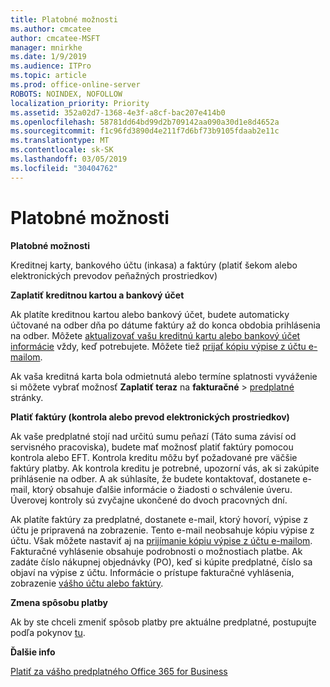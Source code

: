 ```yaml
---
title: Platobné možnosti
ms.author: cmcatee
author: cmcatee-MSFT
manager: mnirkhe
ms.date: 1/9/2019
ms.audience: ITPro
ms.topic: article
ms.prod: office-online-server
ROBOTS: NOINDEX, NOFOLLOW
localization_priority: Priority
ms.assetid: 352a02d7-1368-4e3f-a8cf-bac207e414b0
ms.openlocfilehash: 58781dd64bd99d2b709142aa090a30d1e8d4652a
ms.sourcegitcommit: f1c96fd3890d4e211f7d6bf73b9105fdaab2e11c
ms.translationtype: MT
ms.contentlocale: sk-SK
ms.lasthandoff: 03/05/2019
ms.locfileid: "30404762"
---
```

# <a name="payment-options"></a>Platobné možnosti

 **Platobné možnosti**
  
Kreditnej karty, bankového účtu (inkasa) a faktúry (platiť šekom alebo elektronických prevodov peňažných prostriedkov)
  
 **Zaplatiť kreditnou kartou a bankový účet**
  
Ak platíte kreditnou kartou alebo bankový účet, budete automaticky účtované na odber dňa po dátume faktúry až do konca obdobia prihlásenia na odber. Môžete [aktualizovať vašu kreditnú kartu alebo bankový účet informácie](https://docs.microsoft.com/office365/admin/subscriptions-and-billing/add-update-or-remove-credit-card-or-bank-account?view=o365-worldwide) vždy, keď potrebujete. Môžete tiež [prijať kópiu výpise z účtu e-mailom](https://docs.microsoft.com/office365/admin/subscriptions-and-billing/pay-for-your-subscription?view=o365-worldwide#receive-a-copy-of-your-billing-statement-in-email).
  
Ak vaša kreditná karta bola odmietnutá alebo termíne splatnosti vyváženie si môžete vybrať možnosť **Zaplatiť teraz** na **fakturačné** \> [predplatné](https://portal.office.com/adminportal/home#/subscriptions) stránky. 
  
 **Platiť faktúry (kontrola alebo prevod elektronických prostriedkov)**
  
Ak vaše predplatné stojí nad určitú sumu peňazí (Táto suma závisí od servisného pracoviska), budete mať možnosť platiť faktúry pomocou kontrola alebo EFT. Kontrola kreditu môžu byť požadované pre väčšie faktúry platby. Ak kontrola kreditu je potrebné, upozorní vás, ak si zakúpite prihlásenie na odber. A ak súhlasíte, že budete kontaktovať, dostanete e-mail, ktorý obsahuje ďalšie informácie o žiadosti o schválenie úveru. Úverovej kontroly sú zvyčajne ukončené do dvoch pracovných dní.
  
Ak platíte faktúry za predplatné, dostanete e-mail, ktorý hovorí, výpise z účtu je pripravená na zobrazenie. Tento e-mail neobsahuje kópiu výpise z účtu. Však môžete nastaviť aj na [prijímanie kópiu výpise z účtu e-mailom](https://docs.microsoft.com/office365/admin/subscriptions-and-billing/pay-for-your-subscription?view=o365-worldwide#receive-a-copy-of-your-billing-statement-in-email). Fakturačné vyhlásenie obsahuje podrobnosti o možnostiach platbe. Ak zadáte číslo nákupnej objednávky (PO), keď si kúpite predplatné, číslo sa objaví na výpise z účtu. Informácie o prístupe fakturačné vyhlásenia, zobrazenie [vášho účtu alebo faktúry](https://docs.microsoft.com/office365/admin/subscriptions-and-billing/view-your-bill-or-invoice?view=o365-worldwide).
  
 **Zmena spôsobu platby**
  
Ak by ste chceli zmeniť spôsob platby pre aktuálne predplatné, postupujte podľa pokynov [tu](https://docs.microsoft.com/office365/admin/subscriptions-and-billing/change-payment-method?view=o365-worldwide).
  
 **Ďalšie info**
  
[Platiť za vášho predplatného Office 365 for Business](https://docs.microsoft.com/office365/admin/subscriptions-and-billing/pay-for-your-subscription?view=o365-worldwide)
  

